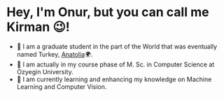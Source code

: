 # Hey, I'm Onur, but you can call me Kirman :wink:!
- :raised_hands: I am a graduate student in the part of the World that was eventually named Turkey, [Anatolia]:earth_africa:.
- 🔭 I am actually in my course phase of M. Sc. in Computer Science at Ozyegin University.
- 🌱 I am currently learning and enhancing my knowledge on Machine Learning and Computer Vision.


[Anatolia]: https://en.wikipedia.org/wiki/Anatolia
<!--
**onurkirman/onurkirman** is a ✨ _special_ ✨ repository because its `README.md` (this file) appears on your GitHub profile.

Here are some ideas to get you started:

- 🔭 I’m currently working on ...
- 🌱 I’m currently learning ...
- 👯 I’m looking to collaborate on ...
- 🤔 I’m looking for help with ...
- 💬 Ask me about ...
- 📫 How to reach me: ...
- 😄 Pronouns: ...
- ⚡ Fun fact: ...
-->
